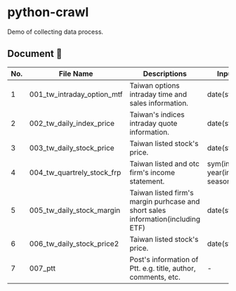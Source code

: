 # python-crawl

Demo of collecting data process.

## Document :notebook:

|No.|File Name|Descriptions|Input|Output|
|--|---|---|---|--- |
|1|001_tw_intraday_option_mtf| Taiwan options intraday time and sales information. | date(str) |DataFrame|
|2|002_tw_daily_index_price| Taiwan's indices intraday quote information. |  date(str) |DataFrame|
|3|003_tw_daily_stock_price| Taiwan listed stock's price. |  date(str) |DataFrame|
|4|004_tw_quartrely_stock_frp| Taiwan listed and otc firm's income statement. |  sym(int) year(int) season(int) |DataFrame|
|5|005_tw_daily_stock_margin| Taiwan listed firm's margin purhcase and short sales information(including ETF) |  date(str) |DataFrame|
|6|006_tw_daily_stock_price2| Taiwan listed stock's price. |  date(str) |DataFrame|
|7|007_ptt| Post's information of Ptt. e.g. title, author, comments, etc. |  - |dict|
